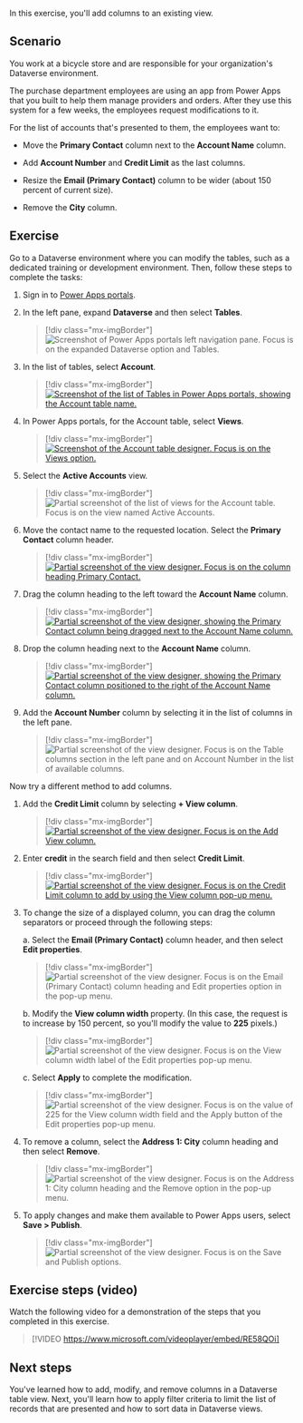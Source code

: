 In this exercise, you'll add columns to an existing view.

## Scenario

You work at a bicycle store and are responsible for your organization's Dataverse environment.

The purchase department employees are using an app from Power Apps that you built to help them manage providers and orders. After they use this system for a few weeks, the employees request modifications to it.

For the list of accounts that's presented to them, the employees want to:

- Move the **Primary Contact** column next to the **Account Name** column.

- Add **Account Number** and **Credit Limit** as the last columns.

- Resize the **Email (Primary Contact)** column to be wider (about 150 percent of current size).

- Remove the **City** column.

## Exercise

Go to a Dataverse environment where you can modify the tables, such as a dedicated training or development environment. Then, follow these steps to complete the tasks:

1. Sign in to [Power Apps portals](https://make.powerapps.com/?azure-portal=true).

1. In the left pane, expand **Dataverse** and then select **Tables**.

    > [!div class="mx-imgBorder"]
    > ![Screenshot of Power Apps portals left navigation pane. Focus is on the expanded Dataverse option and Tables.](../media/dataverse-tables.png)

1. In the list of tables, select **Account**.

    > [!div class="mx-imgBorder"]
    > [![Screenshot of the list of Tables in Power Apps portals, showing the Account table name.](../media/account-table-name.png)](../media/account-table-name.png#lightbox)

1. In Power Apps portals, for the Account table, select **Views**.

    > [!div class="mx-imgBorder"]
    > [![Screenshot of the Account table designer. Focus is on the Views option.](../media/views.png)](../media/views.png#lightbox)

1. Select the **Active Accounts** view.

    > [!div class="mx-imgBorder"]
    > ![Partial screenshot of the list of views for the Account table. Focus is on the view named Active Accounts.](../media/active-accounts.png)

1. Move the contact name to the requested location. Select the **Primary Contact** column header.

    > [!div class="mx-imgBorder"]
    > [![Partial screenshot of the view designer. Focus is on the column heading Primary Contact.](../media/primary-contact.png)](../media/primary-contact.png#lightbox)

1. Drag the column heading to the left toward the **Account Name** column.

    > [!div class="mx-imgBorder"]
    > [![Partial screenshot of the view designer, showing the Primary Contact column being dragged next to the Account Name column.](../media/primary-contact-drag.png)](../media/primary-contact-drag.png#lightbox)

1. Drop the column heading next to the **Account Name** column.

    > [!div class="mx-imgBorder"]
    > [![Partial screenshot of the view designer, showing the Primary Contact column positioned to the right of the Account Name column.](../media/primary-contact-drop.png)](../media/primary-contact-drop.png#lightbox)

1. Add the **Account Number** column by selecting it in the list of columns in the left pane.

    > [!div class="mx-imgBorder"]
    > ![Partial screenshot of the view designer. Focus is on the Table columns section in the left pane and on Account Number in the list of available columns.](../media/account-number.png)

Now try a different method to add columns.

1. Add the **Credit Limit** column by selecting **+ View column**.

    > [!div class="mx-imgBorder"]
    > [![Partial screenshot of the view designer. Focus is on the Add View column.](../media/view-column.png)](../media/view-column.png#lightbox)

1. Enter **credit** in the search field and then select **Credit Limit**.

    > [!div class="mx-imgBorder"]
    > [![Partial screenshot of the view designer. Focus is on the Credit Limit column to add by using the View column pop-up menu.](../media/credit-limit.png)](../media/credit-limit.png#lightbox)

1. To change the size of a displayed column, you can drag the column separators or proceed through the following steps:

    a. Select the **Email (Primary Contact)** column header, and then select **Edit properties**.

    > [!div class="mx-imgBorder"]
    > ![Partial screenshot of the view designer. Focus is on the Email (Primary Contact) column heading and Edit properties option in the pop-up menu.](../media/edit-properties.png)

    b. Modify the **View column width** property. (In this case, the request is to increase by 150 percent, so you'll modify the value to **225** pixels.)

    > [!div class="mx-imgBorder"]
    > ![Partial screenshot of the view designer. Focus is on the View column width label of the Edit properties pop-up menu.](../media/view-column-width.png)

    c. Select **Apply** to complete the modification.

    > [!div class="mx-imgBorder"]
    > ![Partial screenshot of the view designer. Focus is on the value of 225 for the View column width field and the Apply button of the Edit properties pop-up menu.](../media/apply-width.png)

1. To remove a column, select the **Address 1: City** column heading and then select **Remove**.

    > [!div class="mx-imgBorder"]
    > ![Partial screenshot of the view designer. Focus is on the Address 1: City column heading and the Remove option in the pop-up menu.](../media/remove-address.png)

1. To apply changes and make them available to Power Apps users, select **Save > Publish**.

    > [!div class="mx-imgBorder"]
    > ![Partial screenshot of the view designer. Focus is on the Save and Publish options.](../media/save-publish.png)

## Exercise steps (video)

Watch the following video for a demonstration of the steps that you completed in this exercise.

> [!VIDEO https://www.microsoft.com/videoplayer/embed/RE58QOi]

## Next steps

You've learned how to add, modify, and remove columns in a Dataverse table view. Next, you'll learn how to apply filter criteria to limit the list of records that are presented and how to sort data in Dataverse views.
